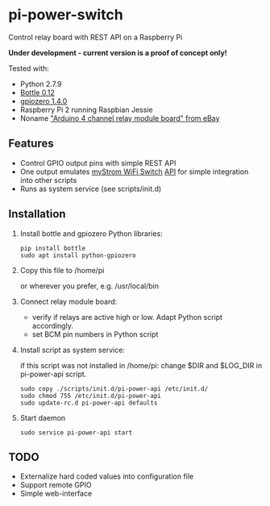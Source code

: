 # pi-power-switch
Control relay board with REST API on a Raspberry Pi


**Under development - current version is a proof of concept only!**


Tested with:
- Python 2.7.9
- [Bottle 0.12](http://bottlepy.org/)
- [gpiozero 1.4.0](https://gpiozero.readthedocs.io)
- Raspberry Pi 2 running Raspbian Jessie
- Noname ["Arduino 4 channel relay module board" from eBay](https://www.ebay.com/sch/Arduino+4+channel+relay+module+board)

## Features
- Control GPIO output pins with simple REST API
- One output emulates [myStrom WiFi Switch](https://mystrom.ch/wifi-switch/) [API](https://mystrom.ch/mystrom-for-developers/) for simple integration into other scripts
- Runs as system service (see scripts/init.d)


## Installation
1. Install bottle and gpiozero Python libraries: 
    ```
    pip install bottle
    sudo apt install python-gpiozero
    ```
1. Copy this file to /home/pi 

   or wherever you prefer, e.g. /usr/local/bin
1. Connect relay module board:
   * verify if relays are active high or low. Adapt Python script accordingly.
   * set BCM pin numbers in Python script
1. Install script as system service:

   if this script was not installed in /home/pi: change $DIR and $LOG_DIR in pi-power-api script.
    ```
    sudo copy ./scripts/init.d/pi-power-api /etc/init.d/
    sudo chmod 755 /etc/init.d/pi-power-api
    sudo update-rc.d pi-power-api defaults
    ```
1. Start daemon
    ```
    sudo service pi-power-api start
    ```
  
## TODO
- Externalize hard coded values into configuration file
- Support remote GPIO
- Simple web-interface 
